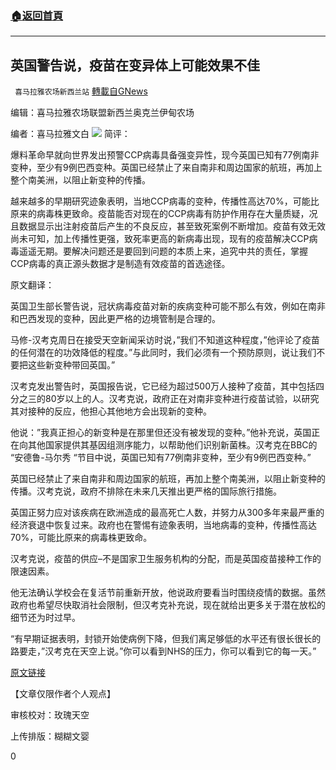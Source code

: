###  [:house:返回首頁](https://github.com/ourhimalayas/txt)
---

## 英国警告说，疫苗在变异体上可能效果不佳
` 喜马拉雅农场新西兰站` [轉載自GNews](https://gnews.org/zh-hans/809835/)

编辑：喜马拉雅农场联盟新西兰奥克兰伊甸农场

编者：喜马拉雅文白
![]()![](https://www.gnews.org/wp-content/uploads/2021/01/image001-41.jpg)
简评：

爆料革命早就向世界发出预警CCP病毒具备强变异性，现今英国已知有77例南非变种，至少有9例巴西变种。英国已经禁止了来自南非和周边国家的航班，再加上整个南美洲，以阻止新变种的传播。

越来越多的早期研究迹象表明，当地CCP病毒的变种，传播性高达70%，可能比原来的病毒株更致命。疫苗能否对现在的CCP病毒有防护作用存在大量质疑，况且数据显示出注射疫苗后产生的不良反应，甚至致死案例不断增加。疫苗有效无效尚未可知，加上传播性更强，致死率更高的新病毒出现，现有的疫苗解决CCP病毒遥遥无期。要解决问题还是要回到问题的本质上来，追究中共的责任，掌握CCP病毒的真正源头数据才是制造有效疫苗的首选途径。

原文翻译：

英国卫生部长警告说，冠状病毒疫苗对新的疾病变种可能不那么有效，例如在南非和巴西发现的变种，因此更严格的边境管制是合理的。

马修-汉考克周日在接受天空新闻采访时说，”我们不知道这种程度，”他评论了疫苗的任何潜在的功效降低的程度。”与此同时，我们必须有一个预防原则，说让我们不要把这些新变种带回英国。”

汉考克发出警告时，英国报告说，它已经为超过500万人接种了疫苗，其中包括四分之三的80岁以上的人。汉考克说，政府正在对南非变种进行疫苗试验，以研究其对接种的反应，他担心其他地方会出现新的变种。

他说：”我真正担心的新变种是在那里但还没有被发现的变种。”他补充说，英国正在向其他国家提供其基因组测序能力，以帮助他们识别新菌株。汉考克在BBC的 “安德鲁-马尔秀 “节目中说，英国已知有77例南非变种，至少有9例巴西变种。”

英国已经禁止了来自南非和周边国家的航班，再加上整个南美洲，以阻止新变种的传播。汉考克说，政府不排除在未来几天推出更严格的国际旅行措施。

英国正努力应对该疾病在欧洲造成的最高死亡人数，并努力从300多年来最严重的经济衰退中恢复过来。政府也在警惕有迹象表明，当地病毒的变种，传播性高达70%，可能比原来的病毒株更致命。

汉考克说，疫苗的供应–不是国家卫生服务机构的分配，而是英国疫苗接种工作的限速因素。

他无法确认学校会在复活节前重新开放，他说政府要看当时围绕疫情的数据。虽然政府也希望尽快取消社会限制，但汉考克补充说，现在就给出更多关于潜在放松的细节还为时过早。

“有早期证据表明，封锁开始使病例下降，但我们离足够低的水平还有很长很长的路要走，”汉考克在天空上说。”你可以看到NHS的压力，你可以看到它的每一天。”



[原文链接](https://www.newsmax.com/newsfront/virus-strains-vaccines-may/2021/01/24/id/1006937/)

【文章仅限作者个人观点】

审核校对：玫瑰天空

上传排版：糊糊文婴

0
